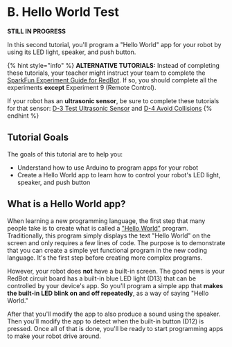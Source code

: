 # B. Hello World Test

**STILL IN PROGRESS**

In this second tutorial, you'll program a "Hello World" app for your robot by using its LED light, speaker, and push button.

{% hint style="info" %}
**ALTERNATIVE TUTORIALS:** Instead of completing these tutorials, your teacher might instruct your team to complete the [SparkFun Experiment Guide for RedBot](https://learn.sparkfun.com/tutorials/experiment-guide-for-redbot-with-shadow-chassis). If so, you should complete all the experiments **except** Experiment 9 \(Remote Control\).

If your robot has an **ultrasonic sensor**, be sure to complete these tutorials for that sensor:  [D-3 Test Ultrasonic Sensor](../detect-objects-in-path/d-3-test-ultrasonic-sensor.md) and [D-4 Avoid Collisions](../detect-objects-in-path/d-4-avoid-collisions.md)
{% endhint %}

## Tutorial Goals  <a id="tutorial-goals"></a>

The goals of this tutorial are to help you:

* Understand how to use Arduino to program apps for your robot
* Create a Hello World app to learn how to control your robot's LED light, speaker, and push button

## What is a Hello World app? <a id="what-is-a-hello-world-app"></a>

When learning a new programming language, the first step that many people take is to create what is called a ["Hello World"](https://en.wikipedia.org/wiki/%22Hello,_World!%22_program) program. Traditionally, this program simply displays the text "Hello World" on the screen and only requires a few lines of code. The purpose is to demonstrate that you can create a simple yet functional program in the new coding language. It's the first step before creating more complex programs.

However, your robot does **not** have a built-in screen. The good news is your RedBot circuit board has a built-in blue LED light \(D13\) that can be controlled by your device's app. So you'll program a simple app that **makes the built-in LED blink on and off repeatedly**, as a way of saying "Hello World."

After that you'll modify the app to also produce a sound using the speaker. Then you'll modify the app to detect when the built-in button \(D12\) is pressed. Once all of that is done, you'll be ready to start programming apps to make your robot drive around.

